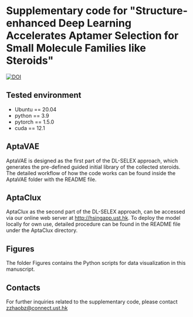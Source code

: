 # Supplementary code for "Structure-enhanced Deep Learning Accelerates Aptamer Selection for Small Molecule Families like Steroids"

[![DOI](https://zenodo.org/badge/898798378.svg)](https://doi.org/10.5281/zenodo.14281817)

## Tested environment

* Ubuntu == 20.04
* python == 3.9
* pytorch == 1.5.0
* cuda == 12.1

## AptaVAE

AptaVAE is designed as the first part of the DL-SELEX approach, which generates the pre-defined guided initial library of the collected steroids. The detailed workflow of how the code works can be found inside the AptaVAE folder with the README file. 

## AptaClux

AptaClux as the second part of the DL-SELEX approach, can be accessed via our online web server at http://hsingapp.ust.hk. To deploy the model locally for own use, detailed procedure can be found in the README file under the AptaClux directory.

## Figures

The folder Figures contains the Python scripts for data visualization in this manuscript.

## Contacts

For further inquiries related to the supplementary code, please contact zzhaobz@connect.ust.hk
